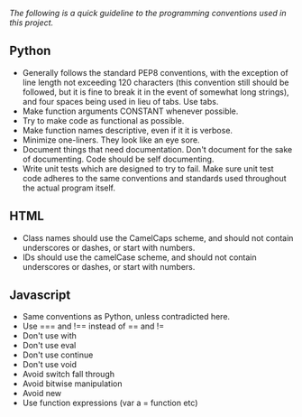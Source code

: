 _The following is a quick guideline to the programming conventions
used in this project._

## Python
* Generally follows the standard PEP8 conventions, with the
exception of line length not exceeding 120 characters 
(this convention still should be followed, but it is fine to break
it in the event of somewhat long strings), and four spaces being
used in lieu of tabs. Use tabs.
* Make function arguments CONSTANT whenever possible.
* Try to make code as functional as possible.
* Make function names descriptive, even if it it is verbose.
* Minimize one-liners. They look like an eye sore.
* Document things that need documentation. Don't document
for the sake of documenting. Code should be self documenting.
* Write unit tests which are designed to try to fail. Make
sure unit test code adheres to the same conventions and standards
used throughout the actual program itself.

## HTML
* Class names should use the CamelCaps scheme, and should not
contain underscores or dashes, or start with numbers.
* IDs should use the camelCase scheme, and should not contain
underscores or dashes, or start with numbers.

## Javascript
* Same conventions as Python, unless contradicted here.
* Use === and !== instead of == and !=
* Don't use with
* Don't use eval
* Don't use continue
* Don't use void
* Avoid switch fall through
* Avoid bitwise manipulation
* Avoid new
* Use function expressions (var a = function etc)
